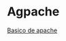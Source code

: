 # Agpache

[Basico de apache](http://www.ite.educacion.es/formacion/materiales/85/cd/linux/m3/instalacin_y_configuracin_de_apache.html)
